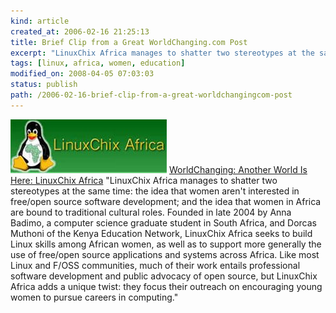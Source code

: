 ```yaml
--- 
kind: article
created_at: 2006-02-16 21:25:13
title: Brief Clip from a Great WorldChanging.com Post
excerpt: "LinuxChix Africa manages to shatter two stereotypes at the same time: the idea that women aren't interested in free/open source software development; and the idea that women in Africa are bound to traditional cultural roles."
tags: [linux, africa, women, education]
modified_on: 2008-04-05 07:03:03
status: publish 
path: /2006-02-16-brief-clip-from-a-great-worldchangingcom-post
---
```


<img src='/images/greenchix_logo01.jpg' alt='LinuxChix logo' /> <a href="http://www.worldchanging.com/archives/004109.html">WorldChanging: Another World Is Here: LinuxChix Africa</a>
"LinuxChix Africa manages to shatter two stereotypes at the same time: the idea that women aren't interested in free/open source software development; and the idea that women in Africa are bound to traditional cultural roles. Founded in late 2004 by Anna Badimo, a computer science graduate student in South Africa, and Dorcas Muthoni of the Kenya Education Network, LinuxChix Africa seeks to build Linux skills among African women, as well as to support more generally the use of free/open source applications and systems across Africa. Like most Linux and F/OSS communities, much of their work entails professional software development and public advocacy of open source, but LinuxChix Africa adds a unique twist: they focus their outreach on encouraging young women to pursue careers in computing."